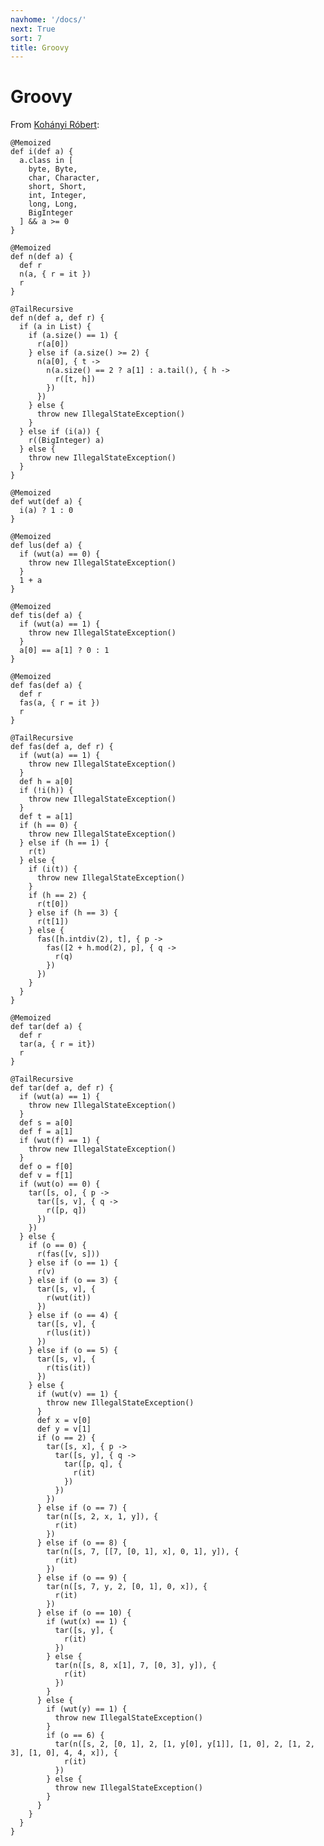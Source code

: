 ```yaml
---
navhome: '/docs/'
next: True
sort: 7
title: Groovy
---
```


# Groovy

From [Kohányi
Róbert](https://github.com/kohanyirobert/gnock/blob/master/gnock.groovy):

    @Memoized
    def i(def a) {
      a.class in [
        byte, Byte,
        char, Character,
        short, Short,
        int, Integer,
        long, Long,
        BigInteger
      ] && a >= 0
    }

    @Memoized
    def n(def a) {
      def r
      n(a, { r = it })
      r
    }

    @TailRecursive
    def n(def a, def r) {
      if (a in List) {
        if (a.size() == 1) {
          r(a[0])
        } else if (a.size() >= 2) {
          n(a[0], { t ->
            n(a.size() == 2 ? a[1] : a.tail(), { h ->
              r([t, h])
            })
          })
        } else {
          throw new IllegalStateException()
        }
      } else if (i(a)) {
        r((BigInteger) a)
      } else {
        throw new IllegalStateException()
      }
    }

    @Memoized
    def wut(def a) {
      i(a) ? 1 : 0
    }

    @Memoized
    def lus(def a) {
      if (wut(a) == 0) {
        throw new IllegalStateException()
      }
      1 + a
    }

    @Memoized
    def tis(def a) {
      if (wut(a) == 1) {
        throw new IllegalStateException()
      }
      a[0] == a[1] ? 0 : 1
    }

    @Memoized
    def fas(def a) {
      def r
      fas(a, { r = it })
      r
    }

    @TailRecursive
    def fas(def a, def r) {
      if (wut(a) == 1) {
        throw new IllegalStateException()
      }
      def h = a[0]
      if (!i(h)) {
        throw new IllegalStateException()
      }
      def t = a[1]
      if (h == 0) {
        throw new IllegalStateException()
      } else if (h == 1) {
        r(t)
      } else {
        if (i(t)) {
          throw new IllegalStateException()
        }
        if (h == 2) {
          r(t[0])
        } else if (h == 3) {
          r(t[1])
        } else {
          fas([h.intdiv(2), t], { p ->
            fas([2 + h.mod(2), p], { q ->
              r(q)
            })
          })
        }
      }
    }

    @Memoized
    def tar(def a) {
      def r
      tar(a, { r = it})
      r
    }

    @TailRecursive
    def tar(def a, def r) {
      if (wut(a) == 1) {
        throw new IllegalStateException()
      }
      def s = a[0]
      def f = a[1]
      if (wut(f) == 1) {
        throw new IllegalStateException()
      }
      def o = f[0]
      def v = f[1]
      if (wut(o) == 0) {
        tar([s, o], { p ->
          tar([s, v], { q ->
            r([p, q])
          })
        })
      } else {
        if (o == 0) {
          r(fas([v, s]))
        } else if (o == 1) {
          r(v)
        } else if (o == 3) {
          tar([s, v], {
            r(wut(it))
          })
        } else if (o == 4) {
          tar([s, v], {
            r(lus(it))
          })
        } else if (o == 5) {
          tar([s, v], {
            r(tis(it))
          })
        } else {
          if (wut(v) == 1) {
            throw new IllegalStateException()
          }
          def x = v[0]
          def y = v[1]
          if (o == 2) {
            tar([s, x], { p ->
              tar([s, y], { q ->
                tar([p, q], {
                  r(it)
                })
              })
            })
          } else if (o == 7) {
            tar(n([s, 2, x, 1, y]), {
              r(it)
            })
          } else if (o == 8) {
            tar(n([s, 7, [[7, [0, 1], x], 0, 1], y]), {
              r(it)
            })
          } else if (o == 9) {
            tar(n([s, 7, y, 2, [0, 1], 0, x]), {
              r(it)
            })
          } else if (o == 10) {
            if (wut(x) == 1) {
              tar([s, y], {
                r(it)
              })
            } else {
              tar(n([s, 8, x[1], 7, [0, 3], y]), {
                r(it)
              })
            }
          } else {
            if (wut(y) == 1) {
              throw new IllegalStateException()
            }
            if (o == 6) {
              tar(n([s, 2, [0, 1], 2, [1, y[0], y[1]], [1, 0], 2, [1, 2, 3], [1, 0], 4, 4, x]), {
                r(it)
              })
            } else {
              throw new IllegalStateException()
            }
          }
        }
      }
    }
